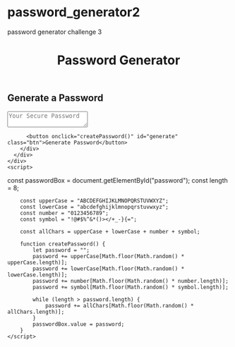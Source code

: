 # password_generator2
password generator challenge 3

<!DOCTYPE html>
<html lang="en">
  <head>
    <meta charset="UTF-8" />
    <meta name="viewport" content="width=device-width, initial-scale=1.0" />
    <meta http-equiv="X-UA-Compatible" content="ie=edge" />
    <title>Password Generator</title>
    <link rel="stylesheet" href="./Develop/styles.css" />
  </head>
  <body>
    <div class="wrapper">
      <header>
        <h1>Password Generator</h1>
      </header>
      <div class="card">
        <div class="card-header">
          <h2>Generate a Password</h2>
        </div>
        <div class="card-body">
          <textarea
            readonly
            id="password"
            placeholder="Your Secure Password"
            aria-label="Generated Password"
          ></textarea>
        </div>
        <div class="card-footer">
          
          <button onclick="createPassword()" id="generate" class="btn">Generate Password</button>
        </div>
      </div>
    </div>
    <script>

const passwordBox = document.getElementById("password");
        const length = 8;

        const upperCase = "ABCDEFGHIJKLMNOPQRSTUVWXYZ";
        const lowerCase = "abcdefghijklmnopqrstuvwxyz";
        const number = "0123456789";
        const symbol = "!@#$%^&*()></+_-}{=";

        const allChars = upperCase + lowerCase + number + symbol;

        function createPassword() {
            let password = "";
            password += upperCase[Math.floor(Math.random() * upperCase.length)];
            password += lowerCase[Math.floor(Math.random() * lowerCase.length)];
            password += number[Math.floor(Math.random() * number.length)];
            password += symbol[Math.floor(Math.random() * symbol.length)];

            while (length > password.length) {
                password += allChars[Math.floor(Math.random() * allChars.length)];
            }
            passwordBox.value = password;
        }
    </script>
  </body>
</html>
